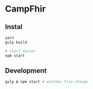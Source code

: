 # CampFhir

## Instal

```sh
yarn
gulp build

# start server
npm start
```

## Development

```sh
gulp & npm start # watches file change
```
